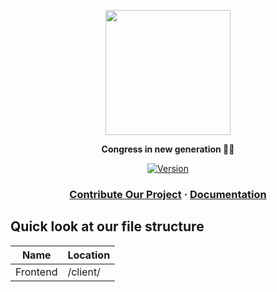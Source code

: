 
<a href="https://github.com/Congreer/congreer"><p align="center">
<img height="200" src="https://avatars.githubusercontent.com/u/87930389?s=200&v=4"/>

</p></a>
<p align="center">
  <strong>Congress in new generation 🎥🎥</strong>
</p>
<p align="center">
  <a href="#">
    <img src="https://img.shields.io/github/package-json/v/congreer/CongreerApi/main?label=Version&style=for-the-badge" alt="Version" />
  </a>
</p>


<h3 align="center">
  <a href="https://github.com/congreer/congreerApi/blob/main/contributing.md">Contribute Our Project</a>
  <span> · </span>
  <a href="congreer.github.io">Documentation</a>
</h3>

## Quick look at our file structure

|Name|Location  |
|--|--|
| Frontend |/client/  |
